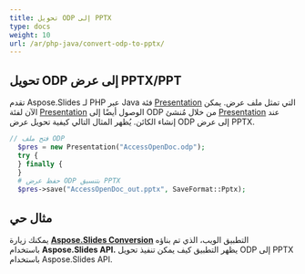 ```yaml
---
title: تحويل ODP إلى PPTX
type: docs
weight: 10
url: /ar/php-java/convert-odp-to-pptx/
---
```


## **تحويل ODP إلى عرض PPTX/PPT**
تقدم Aspose.Slides لـ PHP عبر Java فئة [Presentation](https://reference.aspose.com/slides/php-java/aspose.slides/Presentation) التي تمثل ملف عرض. يمكن الآن لفئة [Presentation](https://reference.aspose.com/slides/php-java/aspose.slides/Presentation) الوصول أيضًا إلى ODP من خلال مُنشئ [Presentation](https://reference.aspose.com/slides/php-java/aspose.slides/Presentation#Presentation-java.lang.String-) عند إنشاء الكائن. يُظهر المثال التالي كيفية تحويل عرض ODP إلى عرض PPTX.

```php
// فتح ملف ODP
  $pres = new Presentation("AccessOpenDoc.odp");
  try {
  } finally {
  }
  # حفظ عرض ODP بتنسيق PPTX
  $pres->save("AccessOpenDoc_out.pptx", SaveFormat::Pptx);
```

## **مثال حي**
يمكنك زيارة [**Aspose.Slides Conversion**](https://products.aspose.app/slides/conversion/) التطبيق الويب، الذي تم بناؤه باستخدام **Aspose.Slides API.** يظهر التطبيق كيف يمكن تنفيذ تحويل ODP إلى PPTX باستخدام Aspose.Slides API.